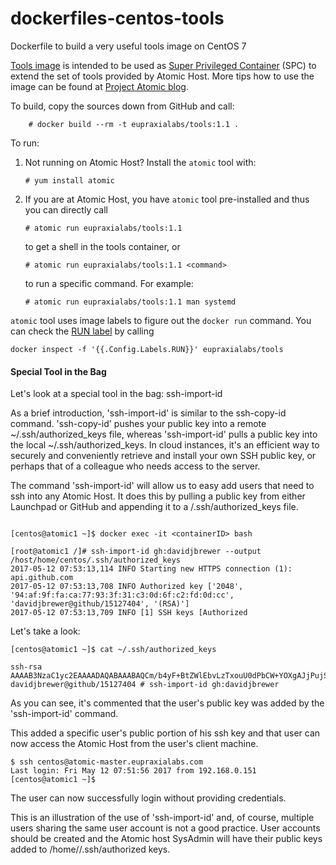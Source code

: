 dockerfiles-centos-tools
========================

Dockerfile to build a very useful tools image on CentOS 7

[Tools image](http://developerblog.redhat.com/2015/03/11/introducing-the-rhel-container-for-rhel-atomic-host/) is intended to be used as [Super Privileged Container](http://developerblog.redhat.com/2014/11/06/introducing-a-super-privileged-container-concept/) (SPC) to extend the set of tools provided by Atomic Host. More tips how to use the image can be found at [Project Atomic blog](http://www.projectatomic.io/blog/2015/09/introducing-the-fedora-tools-image-for-fedora-atomic-host/).

To build, copy the sources down from GitHub and call:


```
    # docker build --rm -t eupraxialabs/tools:1.1 .
```

To run:

1. Not running on Atomic Host? Install the `atomic` tool with:
   ```
   # yum install atomic
   ```
2. If you are at Atomic Host, you have `atomic` tool pre-installed and thus you can directly call

   ```
   # atomic run eupraxialabs/tools:1.1
   ```

   to get a shell in the tools container, or

   ```
   # atomic run eupraxialabs/tools:1.1 <command>
   ```

   to run a specific command. For example:

   ```
   # atomic run eupraxialabs/tools:1.1 man systemd
   ```

`atomic` tool uses image labels to figure out the `docker run` command. You can check the [RUN label](https://github.com/projectatomic/atomic/blob/master/docs/atomic-run.1.md) by calling

```
docker inspect -f '{{.Config.Labels.RUN}}' eupraxialabs/tools
```
#### Special Tool in the Bag

Let's look at a special tool in the bag: ssh-import-id

As a brief introduction, 'ssh-import-id' is similar to the ssh-copy-id command.  'ssh-copy-id' pushes your public key into a remote ~/.ssh/authorized_keys file, whereas 'ssh-import-id' pulls a public key into the local ~/.ssh/authorized_keys.  In cloud instances, it's an efficient way to securely and conveniently retrieve and install your own SSH public key, or perhaps that of a colleague who needs access to the server.

The command 'ssh-import-id' will allow us to easy add users that need to ssh into any Atomic Host. It does this by pulling a public key from either Launchpad or GitHub and appending it to a <user>/.ssh/authorized_keys file.

```

[centos@atomic1 ~]$ docker exec -it <containerID> bash

[root@atomic1 /]# ssh-import-id gh:davidjbrewer --output /host/home/centos/.ssh/authorized_keys
2017-05-12 07:53:13,114 INFO Starting new HTTPS connection (1): api.github.com
2017-05-12 07:53:13,708 INFO Authorized key ['2048', '94:af:9f:fa:ca:77:93:3f:31:c3:0d:6f:c2:fd:0d:cc', 'davidjbrewer@github/15127404', '(RSA)']
2017-05-12 07:53:13,709 INFO [1] SSH keys [Authorized

```
Let's take a look:

```
[centos@atomic1 ~]$ cat ~/.ssh/authorized_keys

ssh-rsa AAAAB3NzaC1yc2EAAAADAQABAAABAQCm/b4yF+BtZWlEbvLzTxouU0dPbCW+YOXgAJjPujSgHWSj/xzZj0jGgRzGKzWzYv1kEwbgF7t6T5tiMs8StVg1lLtjqRtRBtjRjzDqZbUuQ74n2sqE0tCk0r/TwYfPZBYXGIgJSV3/m8kkcg5j4uPp2v6ejGwOnVn0C/ud7lzie8BJtzMaXZqIrAqguP8EomBxI2zZgsUD/mFT1RTYFNNe6DNSQFJVP1hj6tVnCXEOsM5Rwz9T6Wu5jZ5wymx2F9V9V+H7PUBUAYHAFLdHZMgb/vWVeUzCrveIPnf/E47QI6F9sxXHJeSJ3+Ivn4b6rR/PXjUX3LhT/UIpyLHeixFd davidjbrewer@github/15127404 # ssh-import-id gh:davidjbrewer

```
As you can see, it's commented that the user's public key was added by the 'ssh-import-id' command.

This added a specific user's public portion of his ssh key and that user can now access the Atomic Host from the user's client machine.


```
$ ssh centos@atomic-master.eupraxialabs.com
Last login: Fri May 12 07:51:56 2017 from 192.168.0.151
[centos@atomic1 ~]$
```
The user can now successfully login without providing credentials.

This is an illustration of the use of 'ssh-import-id' and, of course, multiple users sharing the same user account is not a good practice.
User accounts should be created and the Atomic host SysAdmin will have their  public keys added to /home/<user>/.ssh/authorized keys.
